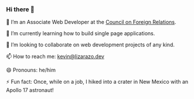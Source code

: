 ### Hi there 👋

🔭 I’m an Associate Web Developer at the [Council on Foreign Relations](https://cfr.org).

🌱 I’m currently learning how to build single page applications.

👯 I’m looking to collaborate on web development projects of any kind.

📫 How to reach me: kevin@lizarazo.dev

😄 Pronouns: he/him

⚡ Fun fact: Once, while on a job, I hiked into a crater in New Mexico with an Apollo 17 astronaut!
